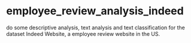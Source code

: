 # employee_review_analysis_indeed
do some descriptive analysis, text analysis and text classification for the dataset Indeed Website, a employee review website in the US. 
